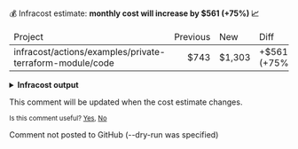 
💰 Infracost estimate: **monthly cost will increase by $561 (+75%) 📈**
<table>
  <thead>
    <td>Project</td>
    <td>Previous</td>
    <td>New</td>
    <td>Diff</td>
  </thead>
  <tbody>
    <tr>
      <td>infracost/actions/examples/private-terraform-module/code</td>
      <td align="right">$743</td>
      <td align="right">$1,303</td>
      <td>+$561 (+75%)</td>
    </tr>
  </tbody>
</table>

<details>
<summary><strong>Infracost output</strong></summary>

```
Project: infracost/actions/examples/private-terraform-module/code

~ aws_instance.web_app
  +$561 ($743 → $1,303)

    ~ Instance usage (Linux/UNIX, on-demand, m5.4xlarge → m5.8xlarge)
      +$561 ($561 → $1,121)

Monthly cost change for infracost/actions/examples/private-terraform-module/code
Amount:  +$561 ($743 → $1,303)
Percent: +75%

──────────────────────────────────
Key: ~ changed, + added, - removed

2 cloud resources were detected:
∙ 2 were estimated, all of which include usage-based costs, see https://infracost.io/usage-file
```
</details>

This comment will be updated when the cost estimate changes.

<sub>
  Is this comment useful? <a href="https://www.infracost.io/feedback/submit/?value=yes" rel="noopener noreferrer" target="_blank">Yes</a>, <a href="https://www.infracost.io/feedback/submit/?value=no" rel="noopener noreferrer" target="_blank">No</a>
</sub>

Comment not posted to GitHub (--dry-run was specified)
